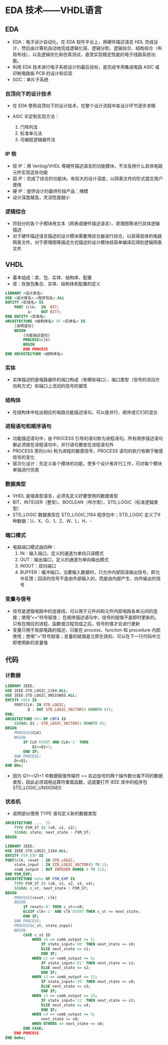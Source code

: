 # EDA 技术——VHDL语言

## EDA

- EDA：电子设计自动化，在 EDA 软件平台上，用硬件描述语言 HDL 完成设计，然后由计算机自动地完成逻辑化简、逻辑分割、逻辑综合、结构综合（布局布线），以及逻辑优化和仿真测试，直至实现既定性能的电子线路系统功能。
- 利用 EDA 技术进行电子系统设计的最后目标，是完成专用集成电路 ASIC 或印制电路板 PCB 的设计和实现
- SOC：单片子系统

### 自顶向下的设计技术

- 在 EDA 使用自顶向下的设计技术，在整个设计流程中各设计环节逐步求精


- ASIC 半定制实现方法：
  1. 门阵列法
  2. 标准单元法
  3. 可编程逻辑器件法

### IP 核

- 软 IP：用 Verilog/VHDL 等硬件描述语言的功能模块，不涉及用什么具体电路元件实现这些功能
- 固 IP：完成了综合的功能块。有较大的设计深度，以网表文件的形式提交用户使用
- 硬 IP：提供设计的最终阶段产品：掩模
- 设计深度越高，灵活性就越小

### 逻辑综合

- 将划分的各个子模块用文本（网表或硬件描述语言）、原理图等进行具体逻辑描述
- 对于硬件描述语言描述的设计模块需要用综合器进行综合，以获得具体的电路网表文件，对于原理图等描述方式描述的设计模块经简单编译后得到逻辑网表文件

## VHDL

- 基本组成：库、包、实体、结构体、配置
- 库：存放包集合、实体、结构体和配置的定义

```VHDL
LIBRARY <设计库名>
USE <设计库名>.<程序包名>.ALL
ENTITY <实体名> IS
    PORT (clk:  IN  BIT;
          a:    OUT BIT);
END ENTITY <实体名>
ARCHITECTURE <结构体名> OF <实体名> IS
    [说明语句]
    BEGIN
        (功能描述语句)
        PROCESS(clk)
        BEGIN
        END PROCESS
END ARCHITECTURE <结构体名>
```

### 实体

- 实体描述的是电路器件的端口构成（有哪些端口），端口类型（信号的流动方向和方式）和端口上流动的信号的属性

### 结构体

- 在结构体中给出相应的电路功能描述语句，可以是并行、顺序或它们的混合

### 进程语句和顺序语句

- 功能描述语句中，由 PROCESS 引导的语句称为进程语句。所有顺序描述语句都必须放在进程语句中，并行语句要放在进程语句外
- PROCESS 旁的(clk) 称为进程的敏感信号，PROCESS 语句的执行依赖于敏感信号的变化
- 层次化设计：先定义各个模块的功能，使多个设计者并行工作，可对每个模块单独进行仿真

### 数据类型

- VHDL 是强类型语言，必须先定义好要使用的数据类型
- BIT、INTEGER（整型）、BOOLEAN（布尔型）、STD_LOGIC（标准逻辑类型）
- STD_LOGIC 数据类型在 STD_LOGIC_1164 程序包中；STD_LOGIC 定义了9种数据：U、X、O、1、Z、W、L、H、-

### 端口模式

- 电路端口模式由四种：
  1. IN：输入端口，定义的通道为单向只读模式
  2. OUT：输出端口，定义的通道为单向输出模式
  3. INOUT：双向端口
  4. BUFFER：缓冲端口，当要输入数据时，只允许内部回读输出信号，即允许反馈；回读的信号不是由外部输入的，而是由内部产生、向外输出的信号

### 变量与信号

- 信号是逻辑电路中的连接线，可以用于元件间和元件内部电路各单元间的连接；使用”<=“符号赋值； 在顺序描述语句中，信号的赋值不是即时更新的。只有在相应的进程、函数或过程完成之后，信号的值才会进行更新
- 变量只用于局部电路的描述，只能在 process、function 和 procedure 内部使用；使用”:=“符号赋值；变量的赋值是立即生效的，可以在下一行代码中立即使用新的变量值

## 代码

### 计数器

```VHDL
LIBRARY IEEE;
USE IEEE.STD_LOGIC_1164.ALL;
USE IEEE.STD_LOGIC_UNSIGNED.ALL;
ENTITY CNT4 IS
    PROT(CLK: IN STD_LOGIC;
          Q : OUT STD_LOGIC_VECTOR(3 DOWNTO 0));
END;
ARCHITECTURE bhv OF CNT4 IS
    SIGNAL Q1 : STD_LOGIC_VECTOR(3 DOWNTO 0);
BEGIN
    PROCESS(CLK)
    BEGIN
        IF CLK'EVENT AND CLK='1' THEN
            Q1<=Q1+1;
        END IF;
    END PROCESS;
    Q<=Q1;
END bhv;
```

- 因为 Q1<=Q1+1 中数据赋值传输符 <= 右边加号的两个操作数分属不同的数据类型，因此必须调用运算符重载函数，这就要打开 IEEE 库中的程序包 STD_LOGIC_UNSIGNED

### 状态机

- 说明部分使用 TYPE 语句定义新的数据类型

```VHDL
ARCHITECTURE .... IS
    TYPE FSM_ST IS (s0, s1, s2);
    SIGNAL state, next_state : FSM_ST;
BEGIN
```

```VHDL
LIBRARY IEEE;
USE IEEE.STD_LOGIC_1164.ALL;
ENTITY FSM_EXP IS
PORT(clk, reset : IN STD_LOGIC;
    state_input : IN STD_LOGIC_VECTOR(0 TO 1);
    comb_output : OUT INTEGER RANGE 0 TO 15);
END FSM_EXP;
ARCHITECTURE behv OF FSM_EXP IS
    TYPE FSM_ST IS (s0, s1, s2, s3, s4);
    SIGNAL c_st, next_state : FSM_ST;
BEGIN
    PROCESS(reset, clk)
    BEGIN
        IF reset='0' THEN c_st<=s0;
        ELSIF clk='1' AND clk'EVENT THEN c_st <= next_state;
        END IF;
    END PROCESS;
    PROCESS(c_st, state_input)
    BEGIN
        CASE c_st IS
            WHEN s0 => comb_output <= 5;
                IF state_input='00' THEN next_state <= s0;
                ELSE next_state <= s1;
                END IF;
            WHEN s1 => comb_output <= 8;
                IF state_input='01' THEN next_state <= s1;
                ELSE next_state <= s2;
                END IF;
            WHEN s2 => comb_output <= 12;
                IF state_input='10' THEN next_state <= s0;
                ELSE next_state <= s3;
                END IF;
            WHEN s3 => comb_output <= 14;
                IF state_input='11' THEN next_state <= s3;
                ELSE next_state <= s4;
                END IF;
            WHEN s4 => comb_output <= 9;
                next_state <= s0;
            WHEN OTHERS => next_state <= s0;
        END CASE;
    END PROCESS
END behv;
```